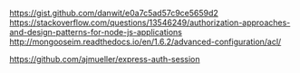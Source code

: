 https://gist.github.com/danwit/e0a7c5ad57c9ce5659d2
https://stackoverflow.com/questions/13546249/authorization-approaches-and-design-patterns-for-node-js-applications
http://mongooseim.readthedocs.io/en/1.6.2/advanced-configuration/acl/

https://github.com/ajmueller/express-auth-session
